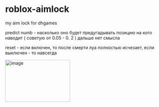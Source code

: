 # roblox-aimlock

my aim lock for dhgames

predict numb - насколько оно будет предугадывать позицию на кого наводит ( советую от 0.05 - 0. 2 ) дальше нет смысла

reset - если включен, то после смерти луа полностью исчезает, если выключен - то навсегда

<img width="208" height="135" alt="image" src="https://github.com/user-attachments/assets/45a93426-a428-467d-ad2c-4499e8cce21c" />
